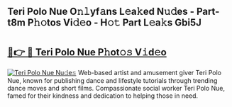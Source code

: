 ## Teri Polo Nue O𝚗𝚕yf𝚊ns L𝚎a𝚔ed N𝚞𝚍es - Part-t8m P𝚑𝚘tos Vi𝚍𝚎o - H𝚘𝚝 Part L𝚎a𝚔s Gbi5J

# <h2><a href="http://kf2d26.oniu.top/?m=Teri+Polo+Nue">🔗👉 🔴 Teri Polo Nue P𝚑ot𝚘𝚜 V𝚒d𝚎o</a></h2>

[![Teri Polo Nue Nu𝚍e𝚜](https://i.imgur.com/0qMVB7G.gif)](http://kf2d26.oniu.top/?m=Teri+Polo+Nue)
Web-based artist and amusement giver Teri Polo Nue, known for publishing dance and lifestyle tutorials through trending dance moves and short films. Compassionate social worker Teri Polo Nue, famed for their kindness and dedication to helping those in need.  
